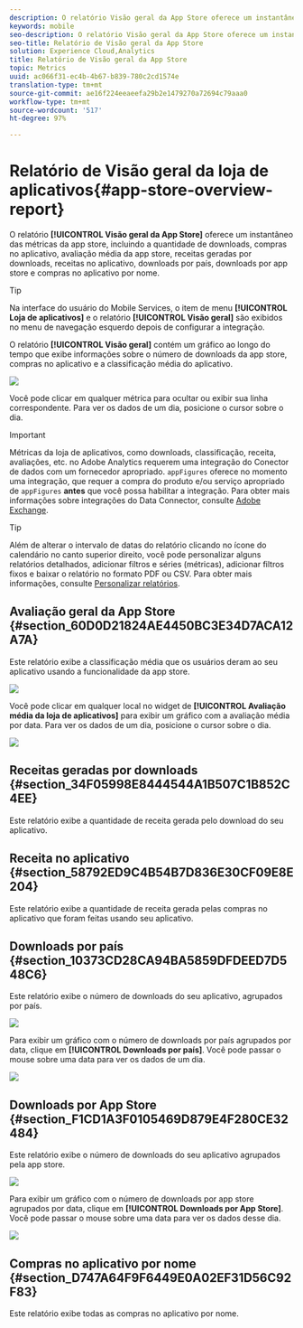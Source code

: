 ```yaml
---
description: O relatório Visão geral da App Store oferece um instantâneo das métricas da app store, incluindo a quantidade de downloads, compras no aplicativo, avaliação média da app store, receitas geradas por downloads, receitas no aplicativo, downloads por país, downloads por app store e compras no aplicativo por nome.
keywords: mobile
seo-description: O relatório Visão geral da App Store oferece um instantâneo das métricas da app store, incluindo a quantidade de downloads, compras no aplicativo, avaliação média da app store, receitas geradas por downloads, receitas no aplicativo, downloads por país, downloads por app store e compras no aplicativo por nome.
seo-title: Relatório de Visão geral da App Store
solution: Experience Cloud,Analytics
title: Relatório de Visão geral da App Store
topic: Metrics
uuid: ac066f31-ec4b-4b67-b839-780c2cd1574e
translation-type: tm+mt
source-git-commit: ae16f224eeaeefa29b2e1479270a72694c79aaa0
workflow-type: tm+mt
source-wordcount: '517'
ht-degree: 97%

---
```



# Relatório de Visão geral da loja de aplicativos{#app-store-overview-report}

O relatório **[!UICONTROL Visão geral da App Store]** oferece um instantâneo das métricas da app store, incluindo a quantidade de downloads, compras no aplicativo, avaliação média da app store, receitas geradas por downloads, receitas no aplicativo, downloads por país, downloads por app store e compras no aplicativo por nome.

>[!TIP]
>
>Na interface do usuário do Mobile Services, o item de menu **[!UICONTROL Loja de aplicativos]** e o relatório **[!UICONTROL Visão geral]** são exibidos no menu de navegação esquerdo depois de configurar a integração.

O relatório **[!UICONTROL Visão geral]** contém um gráfico ao longo do tempo que exibe informações sobre o número de downloads da app store, compras no aplicativo e a classificação média do aplicativo.

![](assets/app_store_metrics.png)

Você pode clicar em qualquer métrica para ocultar ou exibir sua linha correspondente. Para ver os dados de um dia, posicione o cursor sobre o dia.

>[!IMPORTANT]
>
>Métricas da loja de aplicativos, como downloads, classificação, receita, avaliações, etc. no Adobe Analytics requerem uma integração do Conector de dados com um fornecedor apropriado. `appFigures` oferece no momento uma integração, que requer a compra do produto e/ou serviço apropriado de `appFigures` **antes** que você possa habilitar a integração. Para obter mais informações sobre integrações do Data Connector, consulte [Adobe Exchange](https://www.adobeexchange.com/experiencecloud.html).

>[!TIP]
>
>Além de alterar o intervalo de datas do relatório clicando no ícone do calendário no canto superior direito, você pode personalizar alguns relatórios detalhados, adicionar filtros e séries (métricas), adicionar filtros fixos e baixar o relatório no formato PDF ou CSV. Para obter mais informações, consulte [Personalizar relatórios](/help/using/usage/reports-customize/reports-customize.md).

## Avaliação geral da App Store {#section_60D0D21824AE4450BC3E34D7ACA12A7A}

Este relatório exibe a classificação média que os usuários deram ao seu aplicativo usando a funcionalidade da app store.

![](assets/app_store_rating.png)

Você pode clicar em qualquer local no widget de **[!UICONTROL Avaliação média da loja de aplicativos]** para exibir um gráfico com a avaliação média por data. Para ver os dados de um dia, posicione o cursor sobre o dia.

![](assets/app_store_downloads_detail.png)

## Receitas geradas por downloads {#section_34F05998E8444544A1B507C1B852C4EE}

Este relatório exibe a quantidade de receita gerada pelo download do seu aplicativo.

## Receita no aplicativo  {#section_58792ED9C4B54B7D836E30CF09E8E204}

Este relatório exibe a quantidade de receita gerada pelas compras no aplicativo que foram feitas usando seu aplicativo.

## Downloads por país  {#section_10373CD28CA94BA5859DFDEED7D548C6}

Este relatório exibe o número de downloads do seu aplicativo, agrupados por país.

![](assets/country.png)

Para exibir um gráfico com o número de downloads por país agrupados por data, clique em **[!UICONTROL Downloads por país]**. Você pode passar o mouse sobre uma data para ver os dados de um dia.

![](assets/downloads_by_country.png)

## Downloads por App Store  {#section_F1CD1A3F0105469D879E4F280CE32484}

Este relatório exibe o número de downloads do seu aplicativo agrupados pela app store.

![](assets/app_store.png)

Para exibir um gráfico com o número de downloads por app store agrupados por data, clique em **[!UICONTROL Downloads por App Store]**. Você pode passar o mouse sobre uma data para ver os dados desse dia.

![](assets/app_store_downloads_detail.png)

## Compras no aplicativo por nome  {#section_D747A64F9F6449E0A02EF31D56C92F83}

Este relatório exibe todas as compras no aplicativo por nome.

